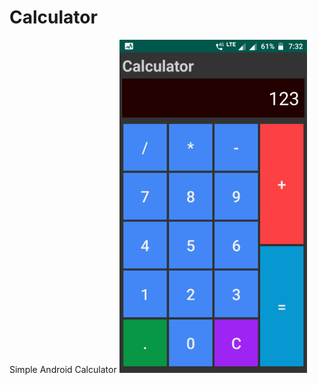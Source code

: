 # Calculator
Simple Android Calculator
![Calculator Preview](app/src/main/res/mipmap-hdpi/Calculator300.png)

